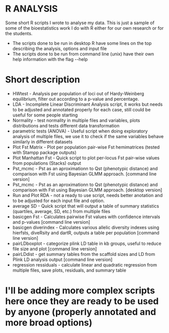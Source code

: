 # R ANALYSIS
Some short R scripts I wrote to analyse my data.
This is just a sample of some of the bioestatistics work I do with R either for our own research or for the students.

- The scripts done to be run in desktop R have some lines on the top describing the analysis, options and input file
- The scripts done to be run from command line (unix) have their own help information with the flag --help

# Short description

- HWtest - Analysis per population of loci out of Hardy-Weinberg equilibrium, filter out according to a p-value and percentage.
- LDA - Incomplete Linear Discriminant Analysis script, it works but needs to be adjusted and annotated properly for each case, still could be useful for some people starting
- Normality - test normality in multiple files and variables, plots distributions and tests different data transformation
- parametric tests (ANOVA) - Useful script when doing exploratory analysis of multiple files, we use it to check if the same variables behave similarly in different datasets
- Plot Fst Matrix - Plot per population pair-wise Fst hemimatrices (tested with Stampp package outputs)
- Plot Manhattan Fst - Quick script to plot per-locus Fst pair-wise values from populations (Stacks) output
- Pst_mcmc - Pst as an aproximationn to Qst (phenotypic distance) and comparison with Fst using Bayesian GLMM approach. [command line version]
- Pst_mcmc - Pst as an aproximationn to Qst (phenotypic distance) and comparison with Fst using Bayesian GLMM approach. [desktop version]
- Run and Plot RDA - not a ready to use script, needs better anotation and to be adjusted for each input file and option.
- average SD - Quick script that will output a table of summary statistics (quartiles, average, SD, etc.) from multiple files 
- basicgen Fst - Calculates pairwise Fst values with confidence intervals and p-values [command line version]
- basicgen diverindex - Calculates various allelic diversity indexes using hierfsts, diveRsity and dartR, outputs a table per population [command line version] 
- pairLDboxplot - categorize plink LD table in kb groups, useful to reduce file size and plot [command line version]
- pairLDdist - get summary tables from the scaffold sizes and LD from Plink LD analysis output [command line version]
- regression ressiduals - calculate linear and quadratic regression from multiple files, save plots, residuals, and summary table

# I'll be adding more complex scripts here once they are ready to be used by anyone (properly annotated and more broad options)


